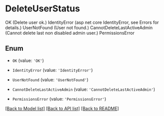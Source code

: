 # DeleteUserStatus

  OK (Delete user ok.)  IdentityError (asp net core IdentityError, see Errors for details.)  UserNotFound (User not found.)  CannotDeleteLastActiveAdmin (Cannot delete last non disabled admin user.)  PermissionsError

## Enum

* `OK` (value: `'OK'`)

* `IdentityError` (value: `'IdentityError'`)

* `UserNotFound` (value: `'UserNotFound'`)

* `CannotDeleteLastActiveAdmin` (value: `'CannotDeleteLastActiveAdmin'`)

* `PermissionsError` (value: `'PermissionsError'`)

[[Back to Model list]](../README.md#documentation-for-models) [[Back to API list]](../README.md#documentation-for-api-endpoints) [[Back to README]](../README.md)
